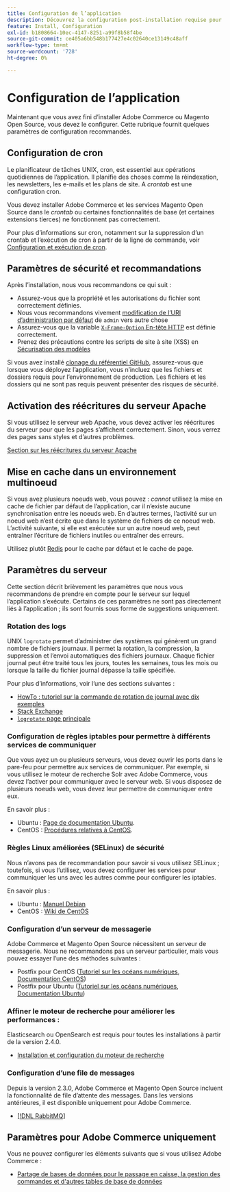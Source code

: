 ```yaml
---
title: Configuration de l’application
description: Découvrez la configuration post-installation requise pour les déploiements Adobe Commerce et Magento Open Source sur site.
feature: Install, Configuration
exl-id: b1808664-10ec-4147-8251-a99f8b58f4be
source-git-commit: ce405a6bb548b177427e4c02640ce13149c48aff
workflow-type: tm+mt
source-wordcount: '728'
ht-degree: 0%

---
```


# Configuration de l’application

Maintenant que vous avez fini d’installer Adobe Commerce ou Magento Open Source, vous devez le configurer. Cette rubrique fournit quelques paramètres de configuration recommandés.

## Configuration de cron

Le planificateur de tâches UNIX, cron, est essentiel aux opérations quotidiennes de l’application. Il planifie des choses comme la réindexation, les newsletters, les e-mails et les plans de site. A *crontab* est une configuration cron.

Vous devez installer Adobe Commerce et les services Magento Open Source dans le *crontab* ou certaines fonctionnalités de base (et certaines extensions tierces) ne fonctionnent pas correctement.

Pour plus d’informations sur cron, notamment sur la suppression d’un crontab et l’exécution de cron à partir de la ligne de commande, voir [Configuration et exécution de cron](../../configuration/cli/configure-cron-jobs.md).

## Paramètres de sécurité et recommandations

Après l’installation, nous vous recommandons ce qui suit :

* Assurez-vous que la propriété et les autorisations du fichier sont correctement définies.
* Nous vous recommandons vivement [modification de l’URI d’administration par défaut](../tutorials/admin-uri.md) de `admin` vers autre chose
* Assurez-vous que la variable [`X-Frame-Option` En-tête HTTP](../../configuration/security/xframe-options.md) est définie correctement.
* Prenez des précautions contre les scripts de site à site (XSS) en [Sécurisation des modèles](https://developer.adobe.com/commerce/php/development/security/cross-site-scripting/)

Si vous avez installé [clonage du référentiel GitHub](https://developer.adobe.com/commerce/contributor/guides/install/clone-repository/), assurez-vous que lorsque vous déployez l’application, vous n’incluez que les fichiers et dossiers requis pour l’environnement de production. Les fichiers et les dossiers qui ne sont pas requis peuvent présenter des risques de sécurité.

## Activation des réécritures du serveur Apache

Si vous utilisez le serveur web Apache, vous devez activer les réécritures du serveur pour que les pages s’affichent correctement. Sinon, vous verrez des pages sans styles et d’autres problèmes.

[Section sur les réécritures du serveur Apache](../prerequisites/web-server/apache.md#apache-rewrites-and-htaccess)

## Mise en cache dans un environnement multinoeud

Si vous avez plusieurs noeuds web, vous pouvez : *cannot* utilisez la mise en cache de fichier par défaut de l’application, car il n’existe aucune synchronisation entre les noeuds web. En d’autres termes, l’activité sur un noeud web n’est écrite que dans le système de fichiers de ce noeud web. L’activité suivante, si elle est exécutée sur un autre noeud web, peut entraîner l’écriture de fichiers inutiles ou entraîner des erreurs.

Utilisez plutôt [Redis](../../configuration/cache/config-redis.md) pour le cache par défaut et le cache de page.

## Paramètres du serveur

Cette section décrit brièvement les paramètres que nous vous recommandons de prendre en compte pour le serveur sur lequel l’application s’exécute. Certains de ces paramètres ne sont pas directement liés à l’application ; ils sont fournis sous forme de suggestions uniquement.

### Rotation des logs

UNIX `logrotate` permet d’administrer des systèmes qui génèrent un grand nombre de fichiers journaux. Il permet la rotation, la compression, la suppression et l’envoi automatiques des fichiers journaux. Chaque fichier journal peut être traité tous les jours, toutes les semaines, tous les mois ou lorsque la taille du fichier journal dépasse la taille spécifiée.

Pour plus d’informations, voir l’une des sections suivantes :

* [HowTo : tutoriel sur la commande de rotation de journal avec dix exemples](https://www.thegeekstuff.com/2010/07/logrotate-examples)
* [Stack Exchange](https://unix.stackexchange.com/questions/85662/how-to-properly-automatically-manually-rotate-log-files-for-production-rails-app)
* [`logrotate` page principale](https://linuxconfig.org/logrotate-8-manual-page)

### Configuration de règles iptables pour permettre à différents services de communiquer

Que vous ayez un ou plusieurs serveurs, vous devez ouvrir les ports dans le pare-feu pour permettre aux services de communiquer. Par exemple, si vous utilisez le moteur de recherche Solr avec Adobe Commerce, vous devez l’activer pour communiquer avec le serveur web. Si vous disposez de plusieurs noeuds web, vous devez leur permettre de communiquer entre eux.

En savoir plus :

* Ubuntu : [Page de documentation Ubuntu](https://help.ubuntu.com/community/IptablesHowTo).
* CentOS : [Procédures relatives à CentOS](https://wiki.centos.org/HowTos/Network/IPTables).

### Règles Linux améliorées (SELinux) de sécurité

Nous n’avons pas de recommandation pour savoir si vous utilisez SELinux ; toutefois, si vous l’utilisez, vous devez configurer les services pour communiquer les uns avec les autres comme pour configurer les iptables.

En savoir plus :

* Ubuntu : [Manuel Debian](https://debian-handbook.info/browse/stable/sect.selinux.html)
* CentOS : [Wiki de CentOS](https://wiki.centos.org/HowTos/SELinux)

### Configuration d’un serveur de messagerie

Adobe Commerce et Magento Open Source nécessitent un serveur de messagerie. Nous ne recommandons pas un serveur particulier, mais vous pouvez essayer l’une des méthodes suivantes :

* Postfix pour CentOS ([Tutoriel sur les océans numériques](https://www.digitalocean.com/community/tutorials/how-to-install-postfix-on-centos-6), [Documentation CentOS](https://www.centos.org))
* Postfix pour Ubuntu ([Tutoriel sur les océans numériques](https://www.digitalocean.com/community/tutorials/how-to-install-and-setup-postfix-on-ubuntu-14-04), [Documentation Ubuntu](https://help.ubuntu.com/community/MailServer))

### Affiner le moteur de recherche pour améliorer les performances :

Elasticsearch ou OpenSearch est requis pour toutes les installations à partir de la version 2.4.0.

* [Installation et configuration du moteur de recherche](../../configuration/search/overview-search.md)

### Configuration d’une file de messages

Depuis la version 2.3.0, Adobe Commerce et Magento Open Source incluent la fonctionnalité de file d’attente des messages. Dans les versions antérieures, il est disponible uniquement pour Adobe Commerce.

* [[!DNL RabbitMQ]](../../configuration/queues/message-queue-framework.md)

## Paramètres pour Adobe Commerce uniquement

Vous ne pouvez configurer les éléments suivants que si vous utilisez Adobe Commerce :

* [Partage de bases de données pour le passage en caisse, la gestion des commandes et d&#39;autres tables de base de données](../../configuration/storage/multi-master.md)
